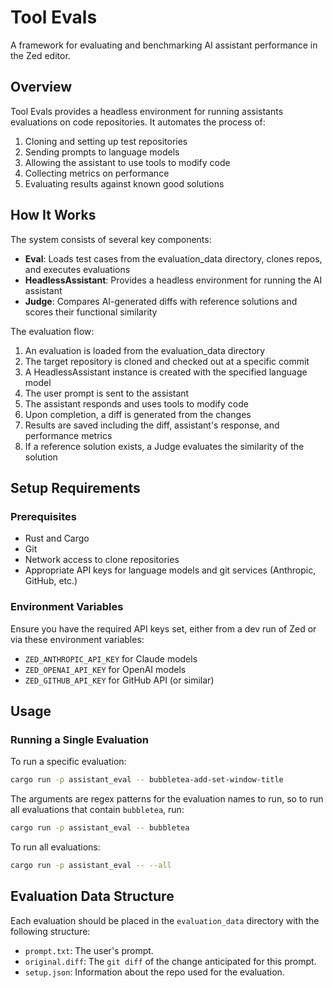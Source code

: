 # Tool Evals

A framework for evaluating and benchmarking AI assistant performance in the Zed editor.

## Overview

Tool Evals provides a headless environment for running assistants evaluations on code repositories. It automates the process of:

1. Cloning and setting up test repositories
2. Sending prompts to language models
3. Allowing the assistant to use tools to modify code
4. Collecting metrics on performance
5. Evaluating results against known good solutions

## How It Works

The system consists of several key components:

- **Eval**: Loads test cases from the evaluation_data directory, clones repos, and executes evaluations
- **HeadlessAssistant**: Provides a headless environment for running the AI assistant
- **Judge**: Compares AI-generated diffs with reference solutions and scores their functional similarity

The evaluation flow:
1. An evaluation is loaded from the evaluation_data directory
2. The target repository is cloned and checked out at a specific commit
3. A HeadlessAssistant instance is created with the specified language model
4. The user prompt is sent to the assistant
5. The assistant responds and uses tools to modify code
6. Upon completion, a diff is generated from the changes
7. Results are saved including the diff, assistant's response, and performance metrics
8. If a reference solution exists, a Judge evaluates the similarity of the solution

## Setup Requirements

### Prerequisites

- Rust and Cargo
- Git
- Network access to clone repositories
- Appropriate API keys for language models and git services (Anthropic, GitHub, etc.)

### Environment Variables

Ensure you have the required API keys set, either from a dev run of Zed or via these environment variables:
- `ZED_ANTHROPIC_API_KEY` for Claude models
- `ZED_OPENAI_API_KEY` for OpenAI models
- `ZED_GITHUB_API_KEY` for GitHub API (or similar)

## Usage

### Running a Single Evaluation

To run a specific evaluation:

```bash
cargo run -p assistant_eval -- bubbletea-add-set-window-title
```

The arguments are regex patterns for the evaluation names to run, so to run all evaluations that contain `bubbletea`, run:

```bash
cargo run -p assistant_eval -- bubbletea
```

To run all evaluations:

```bash
cargo run -p assistant_eval -- --all
```

## Evaluation Data Structure

Each evaluation should be placed in the `evaluation_data` directory with the following structure:

* `prompt.txt`: The user's prompt.
* `original.diff`: The `git diff` of the change anticipated for this prompt.
* `setup.json`: Information about the repo used for the evaluation.
